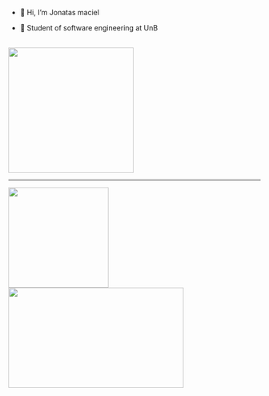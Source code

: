 - 👋 Hi, I’m Jonatas maciel

- 🎒 Student of software engineering at UnB
  
<div class="info">
<br>  <img height="250px" width="250px" src="https://raw.githubusercontent.com/abhisheknaiidu/abhisheknaiidu/master/code.gif">
</div>
<hr>

<div class="card">
<!--   <a href="https://github.com/Jonatasmaciell"> -->
    <img height="200px" src = "https://github-readme-stats.vercel.app/api?username=Jonatasmaciell&rank_icon=github&theme=tokyonight&show_icons=true&include_all_commits=true&count_private=true">
    <img height="200px" width="350px"  src ="https://github-readme-stats.vercel.app/api/top-langs/?username=abigailtechnology&layout=donut&langs_count=16&theme=tokyonight&count_private=true">
</div>
    
  <!-- <p align="center">
  <a href="https://skillicons.dev">
    <img src="https://skillicons.dev/icons?i=c,js,react" />
  </a>
  </p> -->
